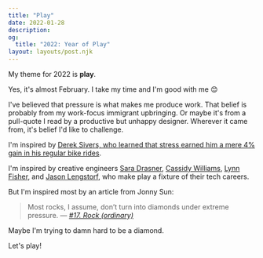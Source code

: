 ```yaml
---
title: "Play"
date: 2022-01-28
description:
og:
  title: "2022: Year of Play"
layout: layouts/post.njk
---
```


My theme for 2022 is **play**.

Yes, it's almost February.
I take my time and I'm good with me 😊

I've believed that pressure is what makes me produce work.
That belief is probably from my work-focus immigrant upbringing. Or maybe it's from a pull-quote I read by a productive but unhappy designer. Wherever it came from, it's belief I'd like to challenge.

I'm inspired by [Derek Sivers, who learned that stress earned him a mere 4% gain in his regular bike rides](https://sive.rs/relax).

I'm inspired by creative engineers [Sara Drasner](https://twitter.com/sarah_edo/), [Cassidy Williams](https://twitter.com/cassidoo), [Lynn Fisher](https://twitter.com/lynnandtonic), and [Jason Lengstorf](https://twitter.com/jlengstorf), who make play a fixture of their tech careers.

But I'm inspired most by an article from Jonny Sun:

> Most rocks, I assume, don’t turn into diamonds under extreme pressure. _— [#17. Rock (ordinary)](https://jonnysun.bulletin.com/17-rock)_

Maybe I'm trying to damn hard to be a diamond.

Let's play!
